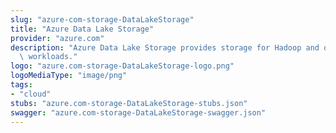```yaml
---
slug: "azure-com-storage-DataLakeStorage"
title: "Azure Data Lake Storage"
provider: "azure.com"
description: "Azure Data Lake Storage provides storage for Hadoop and other big data\
  \ workloads."
logo: "azure.com-storage-DataLakeStorage-logo.png"
logoMediaType: "image/png"
tags:
- "cloud"
stubs: "azure.com-storage-DataLakeStorage-stubs.json"
swagger: "azure.com-storage-DataLakeStorage-swagger.json"
---
```

